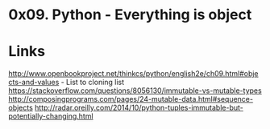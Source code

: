 # 0x09. Python - Everything is object

# Links
http://www.openbookproject.net/thinkcs/python/english2e/ch09.html#objects-and-values - List to cloning list
https://stackoverflow.com/questions/8056130/immutable-vs-mutable-types
http://composingprograms.com/pages/24-mutable-data.html#sequence-objects
http://radar.oreilly.com/2014/10/python-tuples-immutable-but-potentially-changing.html


